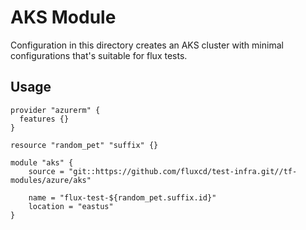 # AKS Module

Configuration in this directory creates an AKS cluster with minimal
configurations that's suitable for flux tests.

## Usage

```hcl
provider "azurerm" {
  features {}
}

resource "random_pet" "suffix" {}

module "aks" {
    source = "git::https://github.com/fluxcd/test-infra.git//tf-modules/azure/aks"

    name = "flux-test-${random_pet.suffix.id}"
    location = "eastus"
} 
```
